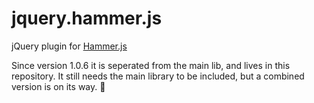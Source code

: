 jquery.hammer.js
================

jQuery plugin for [Hammer.js](https://github.com/EightMedia/hammer.js)

Since version 1.0.6 it is seperated from the main lib, and lives in this repository. 
It still needs the main library to be included, but a combined version is on its way. :beer:
